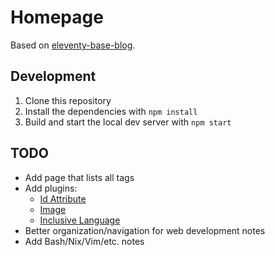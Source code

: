 # Homepage

Based on [eleventy-base-blog](https://github.com/11ty/eleventy-base-blog).

## Development

1. Clone this repository
2. Install the dependencies with `npm install`
3. Build and start the local dev server with `npm start`

## TODO

* Add page that lists all tags
* Add plugins:
    * [Id Attribute](https://www.11ty.dev/docs/plugins/id-attribute/)
    * [Image](https://www.11ty.dev/docs/plugins/image/)
    * [Inclusive Language](https://www.11ty.dev/docs/plugins/inclusive-language/)
* Better organization/navigation for web development notes
* Add Bash/Nix/Vim/etc. notes
